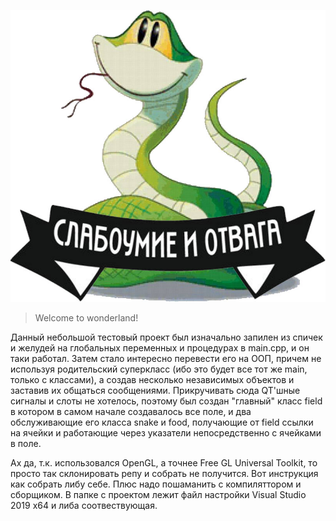 ![logo](https://github.com/Milord-Freeman/testSnake/blob/master/logo_snake.jpg)
>Welcome to wonderland!

Данный небольшой тестовый проект был изначально запилен из спичек и желудей на глобальных переменных и процедурах в main.cpp, и он таки работал. Затем стало интересно перевести его на ООП, причем не используя родительский суперкласс (ибо это будет все тот же main, только с классами), а создав несколько независимых объектов и заставив их общаться сообщениями. Прикручивать сюда QT'шные сигналы и слоты не хотелось, поэтому был создан "главный" класс field в котором в самом начале создавалось все поле, и два обслуживающие его класса snake и food, получающие от field ссылки на ячейки и работающие через указатели непосредственно с ячейками в поле. 

Ах да, т.к. использовался OpenGL, а точнее Free GL Universal Toolkit, то просто так склонировать репу и собрать не получится.
Вот инструкция как собрать либу <freeglut> себе. Плюс надо пошаманить с компиляттором и сборщиком. В папке с проектом лежит файл настройки Visual Studio 2019 x64 и либа соотвествующая.
